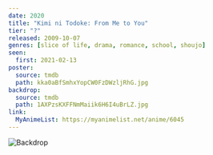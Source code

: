 ```yaml
---
date: 2020
title: "Kimi ni Todoke: From Me to You"
tier: "?"
released: 2009-10-07
genres: [slice of life, drama, romance, school, shoujo]
seen:
  first: 2021-02-13
poster:
  source: tmdb
  path: kka0aBfSmhxYopCW0FzDWzljRhG.jpg
backdrop:
  source: tmdb
  path: 1AXPzsKXFFNmMaiik6H6I4uBrLZ.jpg
link:
  MyAnimeList: https://myanimelist.net/anime/6045
---
```


![Backdrop](https://image.tmdb.org/t/p/w1280/5Ktpz72iBqPTlC1sXJU6EvAaE5N.jpg "Source: TMDB")
